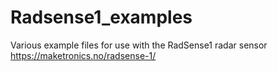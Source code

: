 # Radsense1_examples
Various example files for use with the RadSense1 radar sensor https://maketronics.no/radsense-1/
